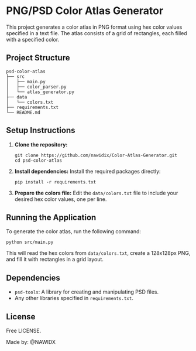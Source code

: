 # PNG/PSD Color Atlas Generator

This project generates a color atlas in PNG format using hex color values specified in a text file. The atlas consists of a grid of rectangles, each filled with a specified color.

## Project Structure

```
psd-color-atlas
├── src
│   ├── main.py
│   ├── color_parser.py
│   └── atlas_generator.py
├── data
│   └── colors.txt
├── requirements.txt
└── README.md
```

## Setup Instructions

1. **Clone the repository:**
   ```
   git clone https://github.com/nawidix/Color-Atlas-Generator.git
   cd psd-color-atlas
   ```

2. **Install dependencies:**
   Install the required packages directly:
   ```
   pip install -r requirements.txt
   ```

3. **Prepare the colors file:**
   Edit the `data/colors.txt` file to include your desired hex color values, one per line.

## Running the Application

To generate the color atlas, run the following command:

```
python src/main.py
```

This will read the hex colors from `data/colors.txt`, create a 128x128px PNG, and fill it with rectangles in a grid layout.

## Dependencies

- `psd-tools`: A library for creating and manipulating PSD files.
- Any other libraries specified in `requirements.txt`.

## License

Free LICENSE.

Made by: @NAWIDX
